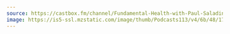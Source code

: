 ```yaml
---
source: https://castbox.fm/channel/Fundamental-Health-with-Paul-Saladino%2C-MD-id2108592?country=us
image: https://is5-ssl.mzstatic.com/image/thumb/Podcasts113/v4/6b/48/17/6b481762-cb4e-8db8-520a-e733b6886dd6/mza_5090688504817224065.jpg/400x400bb.jpg
---
```

